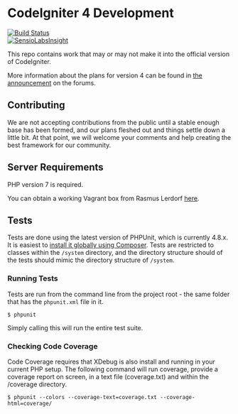 # CodeIgniter 4 Development

[![Build Status](https://travis-ci.org/lonnieezell/CodeIgniter4.svg?branch=develop)](https://travis-ci.org/lonnieezell/CodeIgniter4)
<br>
[![SensioLabsInsight](https://insight.sensiolabs.com/projects/53c99b56-769f-4e88-93d8-a6423644d610/mini.png)](https://insight.sensiolabs.com/projects/53c99b56-769f-4e88-93d8-a6423644d610)

This repo contains work that may or may not make it into the official version of CodeIgniter. 

More information about the plans for version 4 can be found in [the announcement](http://forum.codeigniter.com/thread-62615.html) on the forums.

## Contributing
We are not accepting contributions from the public until a stable enough base has been formed, and our plans fleshed out and things settle down a little bit. At that point, we will welcome your comments and help creating the best framework for our community.

## Server Requirements
PHP version 7 is required. 

You can obtain a working Vagrant box from Rasmus Lerdorf [here](https://github.com/rlerdorf/php7dev).

## Tests
Tests are done using the latest version of PHPUnit, which is currently 4.8.x. It is easiest to [install it globally using Composer](https://phpunit.de/manual/current/en/installation.html#installation.composer). Tests are restricted to classes within the `/system` directory, and the directory structure should of the tests should mimic the directory structure of `/system`.

### Running Tests
Tests are run from the command line from the project root - the same folder that has the `phpunit.xml` file in it. 

	$ phpunit

Simply calling this will run the entire test suite. 

### Checking Code Coverage
Code Coverage requires that XDebug is also install and running in your current PHP setup.  The following command will run coverage, provide a coverage report on screen, in a text file (coverage.txt) and within the /coverage directory.

	$ phpunit --colors --coverage-text=coverage.txt --coverage-html=coverage/
